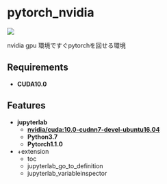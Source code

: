 # pytorch_nvidia

<a href='https://hub.docker.com/r/syunyooo/pytorch-nvidia-jupyterlab'> ![](https://img.shields.io/docker/cloud/build/syunyooo/pytorch-nvidia-jupyterlab.svg?logo=docker&logoColor=white&style=for-the-badge)</a>

nvidia gpu 環境ですぐpytorchを回せる環境

## Requirements

- **CUDA10.0**

## Features

- **jupyterlab**
  - **[nvidia/cuda:10.0-cudnn7-devel-ubuntu16.04](https://hub.docker.com/r/nvidia/cuda)**
  - **Python3.7**
  - **Pytorch1.1.0**
- +extension
  - toc
  - jupyterlab_go_to_definition
  - jupyterlab_variableinspector

